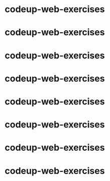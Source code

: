# codeup-web-exercises
# codeup-web-exercises
# codeup-web-exercises
# codeup-web-exercises
# codeup-web-exercises
# codeup-web-exercises
# codeup-web-exercises
# codeup-web-exercises
